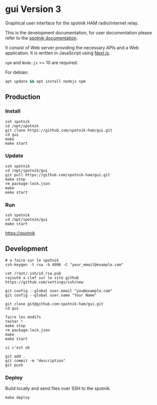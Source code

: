 # gui Version 3

Graphical user interface for the spotnik HAM radio/internet relay.

This is the development documentation, for user documentation please refer to the [spotnik documentation](http://spotnik.org/index.php?id=spotnik).

It consist of Web server providing the necessary APIs and a Web application.
It is written in JavaScript using [Next.js](https://github.com/zeit/next.js).

`npm` and `Node.js` >= 10 are required.

For debian:

```sh
apt update && apt install nodejs npm
```

## Production

### Install

```
ssh spotnik
cd /opt/spotnik
git clone https://github.com/spotnik-ham/gui.git
cd gui
make
make start
```

### Update

```
ssh spotnik
cd /opt/spotnik/gui
git pull https://github.com/spotnik-ham/gui.git
make stop
rm package-lock.json
make
make start
```

### Run

```
ssh spotnik
cd /opt/spotnik/gui
make start
```

[https://spotnik](https://spotnik)

## Development

```
# a faire sur le spotnik
ssh-keygen -t rsa -b 4096 -C "your_email@example.com"

cat /root/.ssh/id_rsa.pub 
rajouté a clef sur le site github
https://github.com/settings/ssh/new

git config --global user.email "you@example.com"
git config --global user.name "Your Name"

git clone git@github.com:spotnik-ham/gui.git
cd gui

faire les modifs
tester !
make stop
rm package-lock.json
make
make start

si c'est ok

git add .
git commit -m "description"
git push

```
### Deploy

Build locally and send files over SSH to the spotnik.

```
make deploy

```
